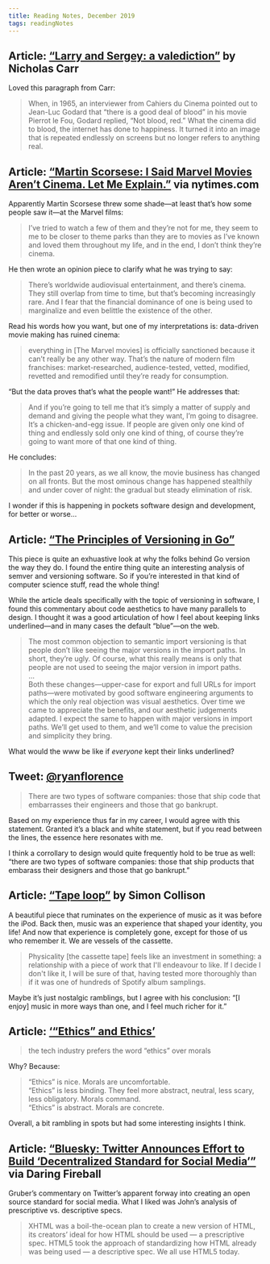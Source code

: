 ```yaml
---
title: Reading Notes, December 2019
tags: readingNotes
---
```


## Article: [“Larry and Sergey: a valediction”](http://www.roughtype.com/?p=8661) by Nicholas Carr

Loved this paragraph from Carr:

> When, in 1965, an interviewer from Cahiers du Cinema pointed out to Jean-Luc Godard that “there is a good deal of blood” in his movie Pierrot le Fou, Godard replied, “Not blood, red.” What the cinema did to blood, the internet has done to happiness. It turned it into an image that is repeated endlessly on screens but no longer refers to anything real.

## Article: [“Martin Scorsese: I Said Marvel Movies Aren’t Cinema. Let Me Explain.”](https://www.nytimes.com/2019/11/04/opinion/martin-scorsese-marvel.html) via nytimes.com

Apparently Martin Scorsese threw some shade—at least that’s how some people saw it—at the Marvel films:

> I’ve tried to watch a few of them and they’re not for me, they seem to me to be closer to theme parks than they are to movies as I’ve known and loved them throughout my life, and in the end, I don’t think they’re cinema.

He then wrote an opinion piece to clarify what he was trying to say:

> There’s worldwide audiovisual entertainment, and there’s cinema. They still overlap from time to time, but that’s becoming increasingly rare. And I fear that the financial dominance of one is being used to marginalize and even belittle the existence of the other.

Read his words how you want, but one of my interpretations is: data-driven movie making has ruined cinema:

> everything in [The Marvel movies] is officially sanctioned because it can’t really be any other way. That’s the nature of modern film franchises: market-researched, audience-tested, vetted, modified, revetted and remodified until they’re ready for consumption.

“But the data proves that’s what the people want!” He addresses that:

> And if you’re going to tell me that it’s simply a matter of supply and demand and giving the people what they want, I’m going to disagree. It’s a chicken-and-egg issue. If people are given only one kind of thing and endlessly sold only one kind of thing, of course they’re going to want more of that one kind of thing.

He concludes:

> In the past 20 years, as we all know, the movie business has changed on all fronts. But the most ominous change has happened stealthily and under cover of night: the gradual but steady elimination of risk.

I wonder if this is happening in pockets software design and development, for better or worse...

## Article: [“The Principles of Versioning in Go”](https://research.swtch.com/vgo-principles)

This piece is quite an exhuastive look at why the folks behind Go version the way they do. I found the entire thing quite an interesting analysis of semver and versioning software. So if you’re interested in that kind of computer science stuff, read the whole thing!

While the article deals specifically with the topic of versioning in software, I found this commentary about code aesthetics to have many parallels to design. I thought it was a good articulation of how I feel about keeping links underlined—and in many cases the default “blue”—on the web.

> The most common objection to semantic import versioning is that people don’t like seeing the major versions in the import paths. In short, they’re ugly. Of course, what this really means is only that people are not used to seeing the major version in import paths.  
> ...  
> Both these changes—upper-case for export and full URLs for import paths—were motivated by good software engineering arguments to which the only real objection was visual aesthetics. Over time we came to appreciate the benefits, and our aesthetic judgements adapted. I expect the same to happen with major versions in import paths. We’ll get used to them, and we’ll come to value the precision and simplicity they bring.

What would the www be like if _everyone_ kept their links underlined? 

## Tweet: [@ryanflorence](https://twitter.com/ryanflorence/status/1201997439915311104?s=21)

> There are two types of software companies: those that ship code that embarrasses their engineers and those that go bankrupt.

Based on my experience thus far in my career, I would agree with this statement. Granted it’s a black and white statement, but if you read between the lines, the essence here resonates with me. 

I think a corrollary to design would quite frequently hold to be true as well: “there are two types of software companies: those that ship products that embarass their designers and those that go bankrupt.”

## Article: [“Tape loop”](https://colly.com/journal/tape-loop) by Simon Collison

A beautiful piece that ruminates on the experience of music as it was before the iPod. Back then, music was an experience that shaped your identity, you life! And now that experience is completely gone, except for those of us who remember it. We are vessels of the cassette. 

> Physicality [the cassette tape] feels like an investment in something: a relationship with a piece of work that I'll endeavour to like. If I decide I don't like it, I will be sure of that, having tested more thoroughly than if it was one of hundreds of Spotify album samplings.

Maybe it’s just nostalgic ramblings, but I agree with his conclusion: “[I enjoy] music in more ways than one, and I feel much richer for it.”

## Article: [‘“Ethics” and Ethics’](https://ia.net/topics/ethics-and-ethics)

> the tech industry prefers the word “ethics” over morals 

Why? Because:

> “Ethics” is nice. Morals are uncomfortable.  
> “Ethics” is less binding. They feel more abstract, neutral, less scary, less obligatory. Morals command.  
> “Ethics” is abstract. Morals are concrete.

Overall, a bit rambling in spots but had some interesting insights I think.

## Article: [“Bluesky: Twitter Announces Effort to Build ‘Decentralized Standard for Social Media’”](https://daringfireball.net/2019/12/bluesky) via Daring Fireball

Gruber’s commentary on Twitter’s apparent forway into creating an open source standard for social media. What I liked was John’s analysis of prescriptive vs. descriptive specs. 

> XHTML was a boil-the-ocean plan to create a new version of HTML, its creators’ ideal for how HTML should be used — a prescriptive spec. HTML5 took the approach of standardizing how HTML already was being used — a descriptive spec. We all use HTML5 today.
